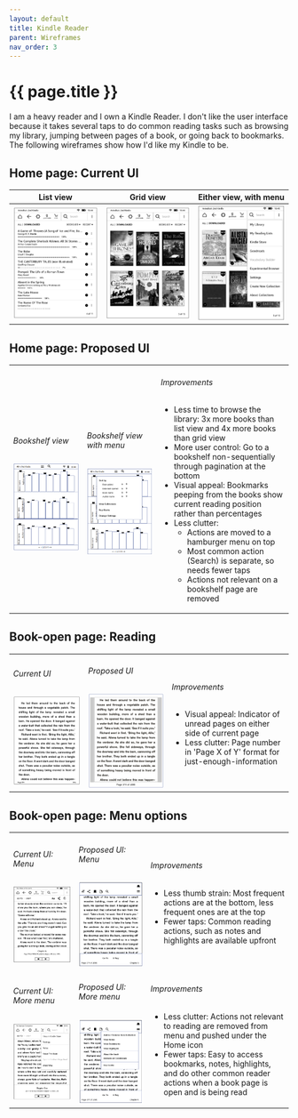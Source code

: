 ```yaml
---
layout: default
title: Kindle Reader
parent: Wireframes
nav_order: 3
---
```


# {{ page.title }}

I am a heavy reader and I own a Kindle Reader. I don't like the user interface because it takes several taps to do common reading tasks such as browsing my library, jumping between pages of a book, or going back to bookmarks. The following wireframes show how I'd like my Kindle to be.

## Home page: Current UI

| List view | Grid view | Either view, with menu |
| --- | --- | --- |
|![Kindle list view](./images/k1.PNG) | ![Kindle grig view](./images/k2.PNG) | ![Kindle menu](./images/k3.PNG) |


## Home page: Proposed UI

<table>
<tr>
<td><h6>Bookshelf view</h6><img src = "./images/k1a.PNG" /></td>
<td><h6>Bookshelf view with menu</h6><img src = "./images/k3a.PNG" /></td>
<td>
<h6>Improvements</h6>
<ul>
<li>Less time to browse the library: 3x more books than list view and 4x more books than grid view</li>
<li>More user control: Go to a bookshelf non-sequentially through pagination at the bottom</li>
<li>Visual appeal: Bookmarks peeping from the books show current reading position rather than percentages</li>
<li>Less clutter:
<ul><li>Actions are moved to a hamburger menu on top</li>
<li>Most common action (Search) is separate, so needs fewer taps</li>
<li>Actions not relevant on a bookshelf page are removed</li>
</ul></li>
</ul>
</td>
</tr>
</table>

## Book-open page: Reading

<table>
<tr>
<td><h6>Current UI</h6><img src = "./images/k4.PNG" /></td>
<td><h6>Proposed UI</h6><img src = "./images/k4a.PNG" /></td>
<td>
<h6>Improvements</h6>
<ul>
<li>Visual appeal: Indicator of unread pages on either side of current page </li>
<li>Less clutter: Page number in 'Page X of Y' format for just-enough-information</li>
</ul>
</td>
</tr>
</table>

## Book-open page: Menu options

<table class = "table">
<tr>
<td><h6>Current UI: Menu</h6><img src = "./images/k5.PNG" /></td>
<td><h6>Proposed UI: Menu</h6><img src = "./images/k5a.PNG" /></td>
<td><h6>Improvements</h4>
<ul>
<li>Less thumb strain: Most frequent actions are at the bottom, less frequent ones are at the top</li>
<li>Fewer taps: Common reading actions, such as notes and highlights are available upfront</li>
</ul>
</td>
</tr>
<tr>
<td><h6>Current UI: More menu</h6><img src = "./images/k6.PNG" /></td>
<td><h6>Proposed UI: More menu</h6><img src = "./images/k6a.PNG" /></td>
<td><h6>Improvements</h6>
<ul>
<li>Less clutter: Actions not relevant to reading are removed from menu and pushed under the Home icon</li>
<li>Fewer taps: Easy to access bookmarks, notes, highlights, and do other common reader actions when a book page is open and is being read</li>
</ul>
</td>
</tr>
</table>
